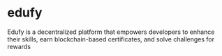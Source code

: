 # edufy
Edufy is a decentralized platform that empowers developers to enhance their skills, earn blockchain-based certificates, and solve challenges for rewards
